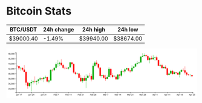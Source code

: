 # Bitcoin Stats

BTC/USDT|24h change|24h high|24h low|
|---|---|---|---|
|$39000.40|-1.49%|$39940.00|$38674.00|

<img src="./chart.svg">
